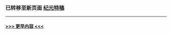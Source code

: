 
### 已转移至新页面 [纪元特稿](E纪元特稿.md?t=03130605) 


----
#### [ >>> 更早内容 <<< ](../indexes/nsc424-earlier.md)
